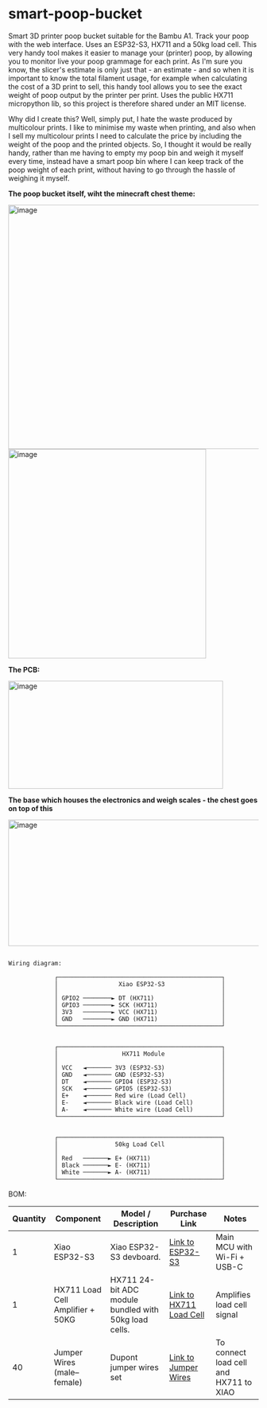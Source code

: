 # smart-poop-bucket
Smart 3D printer poop bucket suitable for the Bambu A1. Track your poop with the web interface. Uses an ESP32-S3, HX711 and a 50kg load cell. This very handy tool makes it easier to manage your (printer) poop, by allowing you to monitor live your poop grammage for each print. As I'm sure you know, the slicer's estimate is only just that - an estimate - and so when it is important to know the total filament usage, for example when calculating the cost of a 3D print to sell, this handy tool allows you to see the exact weight of poop output by the printer per print. Uses the public HX711 micropython lib, so this project is therefore shared under an MIT license.

Why did I create this? Well, simply put, I hate the waste produced by multicolour prints. I like to minimise my waste when printing, and also when I sell my multicolour prints I need to calculate the price by including the weight of the poop and the printed objects. So, I thought it would be really handy, rather than me having to empty my poop bin and weigh it myself every time, instead have a smart poop bin where I can keep track of the poop weight of each print, without having to go through the hassle of weighing it myself.

**The poop bucket itself, wiht the minecraft chest theme:**

<img width="514" height="491" alt="image" src="https://github.com/user-attachments/assets/795cf7e5-d2ee-4e54-9dd7-ef567abc05d5" />

<img width="398" height="421" alt="image" src="https://github.com/user-attachments/assets/47c6a7d5-317f-4c00-b22a-73f305eb8440" />

**The PCB:**

<img width="432" height="217" alt="image" src="https://github.com/user-attachments/assets/ff7ab3db-a163-45bd-bd49-c3ccc98c8d29" />

**The base which houses the electronics and weigh scales - the chest goes on top of this**

<img width="556" height="254" alt="image" src="https://github.com/user-attachments/assets/e494c5bc-4fcf-4ee6-b7b1-925b1df8134d" />


```

Wiring diagram:

             ┌──────────────────────────────────────────────┐
             │                 Xiao ESP32-S3                │
             │                                              │
             │ GPIO2 ────────► DT (HX711)                   │
             │ GPIO3 ────────► SCK (HX711)                  │
             │ 3V3   ────────► VCC (HX711)                  │
             │ GND   ────────► GND (HX711)                  │
             └──────────────────────────────────────────────┘


             ┌──────────────────────────────────────────────┐
             │                  HX711 Module                │
             │                                              │
             │ VCC   ◄─────── 3V3 (ESP32-S3)                │
             │ GND   ◄─────── GND (ESP32-S3)                │
             │ DT    ◄─────── GPIO4 (ESP32-S3)              │
             │ SCK   ◄─────── GPIO5 (ESP32-S3)              │
             │ E+    ◄─────── Red wire (Load Cell)          │
             │ E-    ◄─────── Black wire (Load Cell)        │
             │ A-    ◄─────── White wire (Load Cell)        │
             └──────────────────────────────────────────────┘


             ┌──────────────────────────────────────────────┐
             │                50kg Load Cell                │
             │                                              │
             │ Red   ───────► E+ (HX711)                    │
             │ Black ───────► E- (HX711)                    │
             │ White ───────► A- (HX711)                    │
             └──────────────────────────────────────────────┘

```


BOM:

| Quantity | Component                            | Model / Description                                         | Purchase Link                                                                                                                        | Notes                                     |
|----------|--------------------------------------|-------------------------------------------------------------|----------------------------------------------------------------------------------------------------------------------------------------|-------------------------------------------|
| 1        | Xiao ESP32-S3                             | Xiao ESP32-S3 devboard.                                  | [Link to ESP32-S3](https://www.aliexpress.com/item/1005007426784408.html?spm=a2g0o.productlist.main.1.28895274bF7p0T&algo_pvid=9b4b8494-2fd5-45ef-af4a-c2368d63462d&algo_exp_id=9b4b8494-2fd5-45ef-af4a-c2368d63462d-0&pdp_ext_f=%7B%22order%22%3A%2283%22%2C%22eval%22%3A%221%22%7D&pdp_npi=6%40dis%21GBP%2110.79%2110.79%21%21%2113.93%2113.93%21%40210385db17544911680423756e8d46%2112000040715643563%21sea%21UK%213302944909%21X%211%210%21&curPageLogUid=e3blD8fJ3AUt&utparam-url=scene%3Asearch%7Cquery_from%3A)        | Main MCU with Wi-Fi + USB-C               |
| 1        | HX711 Load Cell Amplifier + 50KG     | HX711 24-bit ADC module bundled with 50kg load cells.       | [Link to HX711 Load Cell](https://www.amazon.co.uk/Weighting-Half-bridge-Amplifier-Bathroom-Arduino/dp/B07FMN1DBN/ref=sr_1_45)           | Amplifies load cell signal               |
| 40       | Jumper Wires (male–female)           | Dupont jumper wires set                                     | [Link to Jumper Wires](https://www.amazon.co.uk/40pcs-Dupont-Female-Jumper-Connectors/dp/B013EW65H2/ref=sr_1_28)                         | To connect load cell and HX711 to XIAO   |


